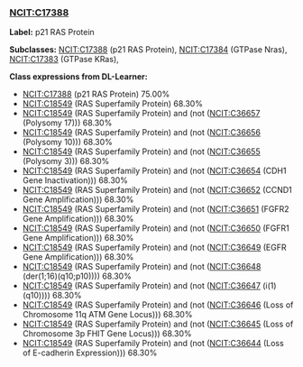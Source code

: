 
### [NCIT:C17388](http://purl.obolibrary.org/obo/NCIT_C17388)
**Label:** p21 RAS Protein

**Subclasses:** [NCIT:C17388](http://purl.obolibrary.org/obo/NCIT_C17388) (p21 RAS Protein), [NCIT:C17384](http://purl.obolibrary.org/obo/NCIT_C17384) (GTPase Nras), [NCIT:C17383](http://purl.obolibrary.org/obo/NCIT_C17383) (GTPase KRas), 

**Class expressions from DL-Learner:**

- [NCIT:C17388](http://purl.obolibrary.org/obo/NCIT_C17388) (p21 RAS Protein) 75.00%
- [NCIT:C18549](http://purl.obolibrary.org/obo/NCIT_C18549) (RAS Superfamily Protein) 68.30%
- [NCIT:C18549](http://purl.obolibrary.org/obo/NCIT_C18549) (RAS Superfamily Protein) and (not ([NCIT:C36657](http://purl.obolibrary.org/obo/NCIT_C36657) (Polysomy 17))) 68.30%
- [NCIT:C18549](http://purl.obolibrary.org/obo/NCIT_C18549) (RAS Superfamily Protein) and (not ([NCIT:C36656](http://purl.obolibrary.org/obo/NCIT_C36656) (Polysomy 10))) 68.30%
- [NCIT:C18549](http://purl.obolibrary.org/obo/NCIT_C18549) (RAS Superfamily Protein) and (not ([NCIT:C36655](http://purl.obolibrary.org/obo/NCIT_C36655) (Polysomy 3))) 68.30%
- [NCIT:C18549](http://purl.obolibrary.org/obo/NCIT_C18549) (RAS Superfamily Protein) and (not ([NCIT:C36654](http://purl.obolibrary.org/obo/NCIT_C36654) (CDH1 Gene Inactivation))) 68.30%
- [NCIT:C18549](http://purl.obolibrary.org/obo/NCIT_C18549) (RAS Superfamily Protein) and (not ([NCIT:C36652](http://purl.obolibrary.org/obo/NCIT_C36652) (CCND1 Gene Amplification))) 68.30%
- [NCIT:C18549](http://purl.obolibrary.org/obo/NCIT_C18549) (RAS Superfamily Protein) and (not ([NCIT:C36651](http://purl.obolibrary.org/obo/NCIT_C36651) (FGFR2 Gene Amplification))) 68.30%
- [NCIT:C18549](http://purl.obolibrary.org/obo/NCIT_C18549) (RAS Superfamily Protein) and (not ([NCIT:C36650](http://purl.obolibrary.org/obo/NCIT_C36650) (FGFR1 Gene Amplification))) 68.30%
- [NCIT:C18549](http://purl.obolibrary.org/obo/NCIT_C18549) (RAS Superfamily Protein) and (not ([NCIT:C36649](http://purl.obolibrary.org/obo/NCIT_C36649) (EGFR Gene Amplification))) 68.30%
- [NCIT:C18549](http://purl.obolibrary.org/obo/NCIT_C18549) (RAS Superfamily Protein) and (not ([NCIT:C36648](http://purl.obolibrary.org/obo/NCIT_C36648) (der(1;16)(q10;p10)))) 68.30%
- [NCIT:C18549](http://purl.obolibrary.org/obo/NCIT_C18549) (RAS Superfamily Protein) and (not ([NCIT:C36647](http://purl.obolibrary.org/obo/NCIT_C36647) (i(1)(q10)))) 68.30%
- [NCIT:C18549](http://purl.obolibrary.org/obo/NCIT_C18549) (RAS Superfamily Protein) and (not ([NCIT:C36646](http://purl.obolibrary.org/obo/NCIT_C36646) (Loss of Chromosome 11q ATM Gene Locus))) 68.30%
- [NCIT:C18549](http://purl.obolibrary.org/obo/NCIT_C18549) (RAS Superfamily Protein) and (not ([NCIT:C36645](http://purl.obolibrary.org/obo/NCIT_C36645) (Loss of Chromosome 3p FHIT Gene Locus))) 68.30%
- [NCIT:C18549](http://purl.obolibrary.org/obo/NCIT_C18549) (RAS Superfamily Protein) and (not ([NCIT:C36644](http://purl.obolibrary.org/obo/NCIT_C36644) (Loss of E-cadherin Expression))) 68.30%


